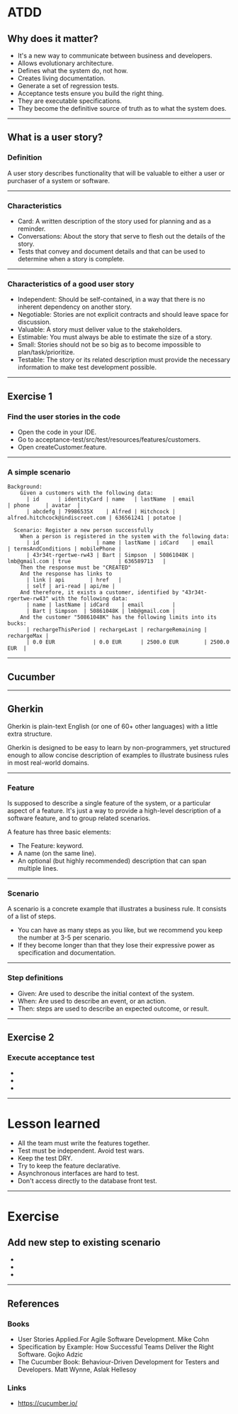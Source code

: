 # ATDD

## Why does it matter?

* It's a new way to communicate between business and developers.
* Allows evolutionary architecture.
* Defines what the system do, not how.
* Creates living documentation.
* Generate a set of regression tests.
* Acceptance tests ensure you build the right thing.
* They are executable specifications.
* They become the definitive source of truth as to what the system does.

---

## What is a user story?

### Definition

A user story describes functionality that will be valuable to either a user or purchaser of a system or software.

---

### Characteristics

* Card: A written description of the story used for planning and as a reminder.
* Conversations: About the story that serve to flesh out the details of the story.
* Tests that convey and document details and that can be used to determine when a story is complete.

---

### Characteristics of a good user story

* Independent: Should be self-contained, in a way that there is no inherent dependency on another story.
* Negotiable: Stories are not explicit contracts and should leave space for discussion.
* Valuable: A story must deliver value to the stakeholders.
* Estimable: You must always be able to estimate the size of a story.
* Small: Stories should not be so big as to become impossible to plan/task/prioritize.
* Testable: The story or its related description must provide the necessary information to make test development possible.

---

## Exercise 1
    
### Find the user stories in the code

* Open the code in your IDE.
* Go to acceptance-test/src/test/resources/features/customers.
* Open createCustomer.feature.

---

### A simple scenario

```
Background:
    Given a customers with the following data:
      | id      | identityCard | name   | lastName  | email                           | phone     | avatar  |
      | abcdefg | 79986535X    | Alfred | Hitchcock | alfred.hitchcock@indiscreet.com | 636561241 | potatoe |

  Scenario: Register a new person successfully
    When a person is registered in the system with the following data:
      | id                  | name | lastName | idCard    | email         | termsAndConditions | mobilePhone |
      | 43r34t-rgertwe-rw43 | Bart | Simpson  | 50861048K | lmb@gmail.com | true               | 636589713   |
    Then the response must be "CREATED"
    And the response has links to
      | link | api        | href   |
      | self | ari-read | api/me |
    And therefore, it exists a customer, identified by "43r34t-rgertwe-rw43" with the following data:
      | name | lastName | idCard    | email         |
      | Bart | Simpson  | 50861048K | lmb@gmail.com |
    And the customer "50861048K" has the following limits into its bucks:
      | rechargeThisPeriod | rechargeLast | rechargeRemaining | rechargeMax |
      | 0.0 EUR            | 0.0 EUR      | 2500.0 EUR        | 2500.0 EUR  |
```

---

## Cucumber



---

## Gherkin

Gherkin is plain-text English (or one of 60+ other languages) with a little extra structure.

Gherkin is designed to be easy to learn by non-programmers, yet structured enough to allow concise
description of examples to illustrate business rules in most real-world domains.

---

### Feature

Is supposed to describe a single feature of the system, or a particular aspect of a feature.
It's just a way to provide a high-level description of a software feature, and to group related scenarios.

A feature has three basic elements:

* The Feature: keyword.
* A name (on the same line).
* An optional (but highly recommended) description that can span multiple lines.

---

### Scenario

A scenario is a concrete example that illustrates a business rule. It consists of a list of steps.

* You can have as many steps as you like, but we recommend you keep the number at 3-5 per scenario.
* If they become longer than that they lose their expressive power as specification and documentation.

---

### Step definitions

* Given: Are used to describe the initial context of the system.
* When: Are used to describe an event, or an action.
* Then: steps are used to describe an expected outcome, or result.
  
---

## Exercise 2

### Execute acceptance test

*
*
*

---

# Lesson learned

* All the team must write the features together.
* Test must be independent. Avoid test wars.
* Keep the test DRY.
* Try to keep the feature declarative.
* Asynchronous interfaces are hard to test.
* Don't access directly to the database front test.

---

# Exercise 
    
## Add new step to existing scenario

*
*
*

---

## References

### Books

* User Stories Applied.For Agile Software Development. Mike Cohn
* Specification by Example: How Successful Teams Deliver the Right Software. Gojko Adzic
* The Cucumber Book: Behaviour-Driven Development for Testers and Developers. Matt Wynne, Aslak Hellesoy

### Links

* https://cucumber.io/
